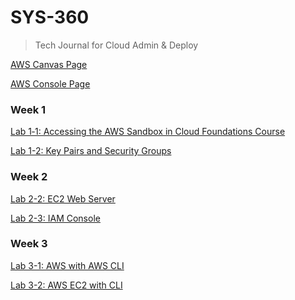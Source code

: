# SYS-360
> Tech Journal for Cloud Admin & Deploy

[AWS Canvas Page](https://awsacademy.instructure.com/)

[AWS Console Page](https://us-east-1.console.aws.amazon.com/console/home?region=us-east-1)

### Week 1

[Lab 1‐1: Accessing the AWS Sandbox in Cloud Foundations Course](https://github.com/seabar24/SYS-360/wiki/Lab-1%E2%80%901:-Accessing-the-AWS-Sandbox-in-Cloud-Foundations-Course)

[Lab 1-2: Key Pairs and Security Groups](https://github.com/seabar24/SYS-360/wiki/Lab-1%E2%80%902:-Key-Pairs-and-Security-Groups)

### Week 2

[Lab 2-2: EC2 Web Server](https://github.com/seabar24/SYS-360/wiki/Lab-2%E2%80%902:-EC2-Web-Server)

[Lab 2-3: IAM Console](https://github.com/seabar24/SYS-360/wiki/Lab-2%E2%80%903:-IAM-Console)

### Week 3

[Lab 3-1: AWS with AWS CLI](https://github.com/seabar24/SYS-360/wiki/Lab-3%E2%80%901:-AWS-with-AWS-CLI)

[Lab 3-2: AWS EC2 with CLI]()
